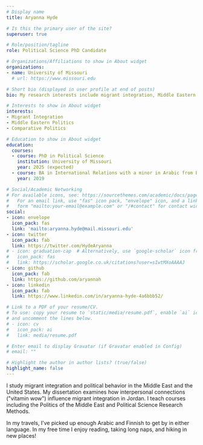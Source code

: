 ```yaml
---
# Display name
title: Aryanna Hyde

# Is this the primary user of the site?
superuser: true

# Role/position/tagline
role: Political Science PhD Candidate

# Organizations/Affiliations to show in About widget
organizations:
- name: University of Missouri
  # url: https://www.missouri.edu

# Short bio (displayed in user profile at end of posts)
bio: My research interests include migrant integration, Middle Eastern Politics, and Comparative Politics broadly defined.

# Interests to show in About widget
interests:
- Migrant Integration
- Middle Eastern Politics
- Comparative Politics

# Education to show in About widget
education:
  courses:
  - course: PhD in Political Science
    institution: University of Missouri
    year: 2025 (expected)
  - course: BA in International Relations with a minor in Arabic from Brigham Young University
    year: 2019

# Social/Academic Networking
# For available icons, see: https://sourcethemes.com/academic/docs/page-builder/#icons
#   For an email link, use "fas" icon pack, "envelope" icon, and a link in the
#   form "mailto:your-email@example.com" or "/#contact" for contact widget.
social:
- icon: envelope
  icon_pack: fas
  link: 'mailto:aryanna.hyde@mail.missouri.edu'
- icon: twitter
  icon_pack: fab
  link: https://twitter.com/HydeAryanna
# - icon: graduation-cap  # Alternatively, use `google-scholar` icon from `ai` icon pack
#   icon_pack: fas
#   link: https://scholar.google.co.uk/citations?user=sIwtMXoAAAAJ
- icon: github
  icon_pack: fab
  link: https://github.com/aryannah
- icon: linkedin
  icon_pack: fab
  link: https://www.linkedin.com/in/aryanna-hyde-4a6bbb52/

# Link to a PDF of your resume/CV.
# To use: copy your resume to `static/media/resume.pdf`, enable `ai` icons in `params.toml`, 
# and uncomment the lines below.
# - icon: cv
#   icon_pack: ai
#   link: media/resume.pdf

# Enter email to display Gravatar (if Gravatar enabled in Config)
# email: ""

# Highlight the author in author lists? (true/false)
highlight_name: false
---
```


I study migrant integration and political behavior in the Middle East and the United States. My dissertation examines how interpersonal connections ("vitamin wow") influence migrant integration in Jordan. I teach courses including the Politics of the Middle East and Political Science Research Methods.

In my travels, I’ve picked up enough Arabic and Finnish to get by in either language. In my free time I enjoy reading, taking long naps, and hiking in new places!

